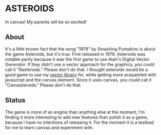 ASTEROIDS
=========

In canvas! My parents will be so excited!

About
-----

It's a little known fact that the song "1979" by Smashing Pumpkins is about the game Asteroids, but it's true. First released in 1979, Asteroids was notable partly because it was the first game to use Atari's Digital Vector Generator. If they didn't use a vector approach for the graphics, you could call it "Rasteroids." Please don't do that. I thought asteroids would be a good game to use my [vector library](https://github.com/wetmore/vector.js) for, while getting more acquainted with javascript and the canvas element. Since it uses canvas, you could call it "Canvasteroids." Please don't do that.

Status
------

The game is more of an engine than anything else at the moment; I'm finding it more interesting to add new features than polish it as a game, because I have no intentions of releasing it. For the moment it is a testbed for me to learn canvas and experiment with.
